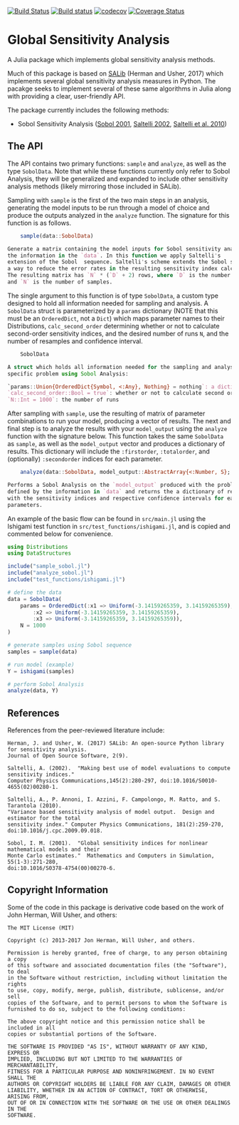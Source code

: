 [![Build Status](https://travis-ci.org/lrennels/GlobalSensitivityAnalysis.jl.svg?branch=master)](https://travis-ci.org/lrennels/GlobalSensitivityAnalysis.jl)
[![Build status](https://ci.appveyor.com/api/projects/status/github/lrennels/GlobalSensitivityAnalysis.jl?branch=master&?svg=true)](https://ci.appveyor.com/project/lrennels/globalsensitivityanalysis-jl)
[![codecov](https://codecov.io/gh/lrennels/GlobalSensitivityAnalysis.jl/branch/master/graph/badge.svg)](https://codecov.io/gh/lrennels/GlobalSensitivityAnalysis.jl)
[![Coverage Status](https://coveralls.io/repos/github/lrennels/GlobalSensitivityAnalysis.jl/badge.svg?branch=master)](https://coveralls.io/github/lrennels/GlobalSensitivityAnalysis.jl?branch=master)

# Global Sensitivity Analysis

A Julia package which implements global sensitivity analysis methods.

Much of this package is based on [SALib](https://github.com/SALib/SALib) (Herman and Usher, 2017) which implements several global sensitivity analysis measures in Python.  The pacakge seeks to implement several of these same algorithms in Julia along with providing a clear, user-friendly API.

The package currently includes the following methods:

- Sobol Sensitivity Analysis ([Sobol 2001](http://www.sciencedirect.com/science/article/pii/S0378475400002706), [Saltelli 2002](http://www.sciencedirect.com/science/article/pii/S0010465502002801), [Saltelli et al. 2010](http://www.sciencedirect.com/science/article/pii/S0010465509003087))

## The API

The API contains two primary functions: `sample` and `analyze`, as well as the type `SobolData`.  Note that while these functions currently only refer to Sobol Analysis, they will be generalized and expanded to include other sensitivity analysis methods (likely mirroring those included in SALib). 

Sampling with `sample` is the first of the two main steps in an analysis, generating the model inputs to be run through a model of choice and produce the outputs analyzed in the `analyze` function.  The signature for this function is as follows.

```julia
    sample(data::SobolData)

Generate a matrix containing the model inputs for Sobol sensitivity analysis with 
the information in the `data`. In this function we apply Saltelli's 
extension of the Sobol  sequence. Saltelli's scheme extends the Sobol sequence in 
a way to reduce the error rates in the resulting sensitivity index calculations. 
The resulting matrix has `N` * (`D` + 2) rows, where `D` is the number of parameters 
and `N` is the number of samples.
```

The single argument to this function is of type `SobolData`, a custom type designed to hold all information needed for sampling and analysis. A `SobolData` struct is parameterized by a `params` dictionary (NOTE that this must be an `OrderedDict`, not a `Dict`) which maps parameter names to their Distributions, `calc_second_order` determining whether or not to calculate second-order sensitivity indices, and the desired number of runs `N`, and the number of resamples and confidence interval.

```julia
    SobolData

A struct which holds all information needed for the sampling and analysis of a
specific problem using Sobol Analysis:

`params::Union{OrderedDict{Symbol, <:Any}, Nothing} = nothing`: a dictionary mapping parameter names to their Distribution
`calc_second_order::Bool = true`: whether or not to calculate second order sensitivity indices
`N::Int = 1000`: the number of runs
```

After sampling with `sample`, use the resulting of matrix of parameter combinations to run your model, producing a vector of results.  The next and final step is to analyze the results with your `model_output` using the `analyze` function with the signature below. This function takes the same `SobolData` as `sample`, as well as the `model_output` vector and produces a dictionary of results.  This dictionary will include the `:firstorder`, `:totalorder`, and (optionally) `:secondorder` indices for each parameter.

```julia
    analyze(data::SobolData, model_output::AbstractArray{<:Number, S}; num_resamples::Int = 10_000, conf_level::Number = 0.95)

Performs a Sobol Analysis on the `model_output` produced with the problem 
defined by the information in `data` and returns the a dictionary of results
with the sensitivity indices and respective confidence intervals for each of the
parameters.
```

An example of the basic flow can be found in `src/main.jl` using the Ishigami test function in `src/test_functions/ishigami.jl`, and is copied and commented below for convenience.

```julia
using Distributions
using DataStructures

include("sample_sobol.jl")
include("analyze_sobol.jl")
include("test_functions/ishigami.jl")

# define the data
data = SobolData(
    params = OrderedDict(:x1 => Uniform(-3.14159265359, 3.14159265359),
        :x2 => Uniform(-3.14159265359, 3.14159265359),
        :x3 => Uniform(-3.14159265359, 3.14159265359)),
    N = 1000
)

# generate samples using Sobol sequence
samples = sample(data)

# run model (example)
Y = ishigami(samples)

# perform Sobol Analysis
analyze(data, Y)
```

## References

References from the peer-reviewed literature include:

    Herman, J. and Usher, W. (2017) SALib: An open-source Python library for sensitivity analysis. 
    Journal of Open Source Software, 2(9).

    Saltelli, A. (2002).  "Making best use of model evaluations to compute sensitivity indices." 
    Computer Physics Communications,145(2):280-297, doi:10.1016/S0010-4655(02)00280-1.

    Saltelli, A., P. Annoni, I. Azzini, F. Campolongo, M. Ratto, and S. Tarantola (2010).  
    "Variance based sensitivity analysis of model output.  Design and estimator for the total 
    sensitivity index." Computer Physics Communications, 181(2):259-270, 
    doi:10.1016/j.cpc.2009.09.018.

    Sobol, I. M. (2001).  "Global sensitivity indices for nonlinear mathematical models and their 
    Monte Carlo estimates."  Mathematics and Computers in Simulation, 55(1-3):271-280, 
    doi:10.1016/S0378-4754(00)00270-6.

## Copyright Information

Some of the code in this package is derivative code based on the work of John Herman, Will Usher, and others:

    The MIT License (MIT)

    Copyright (c) 2013-2017 Jon Herman, Will Usher, and others.

    Permission is hereby granted, free of charge, to any person obtaining a copy
    of this software and associated documentation files (the "Software"), to deal
    in the Software without restriction, including without limitation the rights
    to use, copy, modify, merge, publish, distribute, sublicense, and/or sell
    copies of the Software, and to permit persons to whom the Software is
    furnished to do so, subject to the following conditions:

    The above copyright notice and this permission notice shall be included in all
    copies or substantial portions of the Software.

    THE SOFTWARE IS PROVIDED "AS IS", WITHOUT WARRANTY OF ANY KIND, EXPRESS OR
    IMPLIED, INCLUDING BUT NOT LIMITED TO THE WARRANTIES OF MERCHANTABILITY,
    FITNESS FOR A PARTICULAR PURPOSE AND NONINFRINGEMENT. IN NO EVENT SHALL THE
    AUTHORS OR COPYRIGHT HOLDERS BE LIABLE FOR ANY CLAIM, DAMAGES OR OTHER
    LIABILITY, WHETHER IN AN ACTION OF CONTRACT, TORT OR OTHERWISE, ARISING FROM,
    OUT OF OR IN CONNECTION WITH THE SOFTWARE OR THE USE OR OTHER DEALINGS IN THE
    SOFTWARE.
